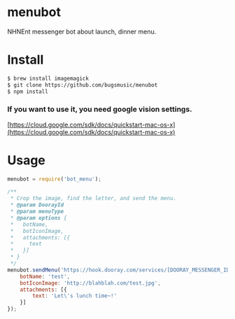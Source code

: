 # menubot
NHNEnt messenger bot about launch, dinner menu.

# Install
~~~bash
$ brew install imagemagick
$ git clone https://github.com/bugsmusic/menubot
$ npm install
~~~

### If you want to use it, you need google vision settings.
[https://cloud.google.com/sdk/docs/quickstart-mac-os-x](https://cloud.google.com/sdk/docs/quickstart-mac-os-x)

# Usage

~~~javascript
menubot = require('bot_menu');
                
/**
 * Crop the image, find the letter, and send the menu.
 * @param DoorayId
 * @param menuType
 * @param options {
 *   botName,
 *   botIconImage,
 *   attachments: [{
 *     text
 *   }]
 * }
 */
menubot.sendMenu('https://hook.dooray.com/services/[DOORAY_MESSENGER_ID]', 'lunch', {
    botName: 'test',
    botIconImage: 'http://blahblah.com/test.jpg',
    attachments: [{
        text: 'Let\'s lunch time~!'
    }]
});

~~~
